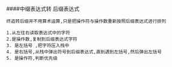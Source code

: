 ####中缀表达式转 后缀表达式

    终追转后缀并不用算术运算,只是把操作符与操作数重新按照后缀表达式进行排列
	
	1.从左往右读取表达式中的字符
	2.是操作数,复制到后缀表达式字符
	3. 是左括号 ,把字符压入栈中
	4. 是右括号,从栈中弹出符号到后缀表达式,直到遇到左括号,然后弹出左括号
	5. 是操作符,判断优先级

